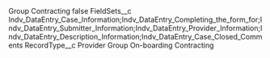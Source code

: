 <?xml version="1.0" encoding="UTF-8"?>
<CustomMetadata xmlns="http://soap.sforce.com/2006/04/metadata" xmlns:xsi="http://www.w3.org/2001/XMLSchema-instance" xmlns:xsd="http://www.w3.org/2001/XMLSchema">
    <label>Group Contracting</label>
    <protected>false</protected>
    <values>
        <field>FieldSets__c</field>
        <value xsi:type="xsd:string">Indv_DataEntry_Case_Information;Indv_DataEntry_Completing_the_form_for;Indv_DataEntry_Submitter_Information;Indv_DataEntry_Provider_Information;Indv_DataEntry_Description_Information;Indv_DataEntry_Case_Closed_Comments</value>
    </values>
    <values>
        <field>RecordType__c</field>
        <value xsi:type="xsd:string">Provider Group On-boarding Contracting</value>
    </values>
</CustomMetadata>
